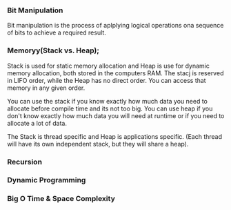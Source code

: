 ### Bit Manipulation
Bit manipulation is the process of aplplying logical operations ona  sequence of bits to achieve a required result.

### Memoryy(Stack vs. Heap);
Stack is used for static memory allocation and Heap is use for dynamic memory allocation, both stored in the computers RAM. The stacj is reserved in LIFO order, while the Heap has no direct order. You can access that memory in any given order. 

You can use the stack if you know exactly how  much data you need to allocate before compile time and its not too big. You can use heap if you don't know exactly how much data you will need at runtime or if you need to allocate a lot of data. 

The Stack is thread specific and Heap is applications specific. (Each thread will have its own independent stack, but they will share a heap).

### Recursion

### Dynamic Programming


### Big O Time & Space Complexity 